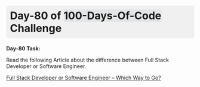 <h1 style="font-size: 2em; font-weight: bold; background-color: #f0f0f0; padding: 10px; border-radius: 5px;">
  Day-80 of <span style="background-color: #afb8c133;">100-Days-Of-Code</span> Challenge
</h1>

**Day-80 Task:**

Read the following Article about the difference between Full Stack Developer or Software Engineer.

[Full Stack Developer or Software Engineer – Which Way to Go?](https://roadmap.sh/full-stack/vs-software-engineer)